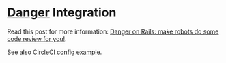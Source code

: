 # [Danger](https://danger.systems/ruby) Integration

Read this post for more information: [Danger on Rails: make robots do some code review for you!](https://dev.to/evilmartians/danger-on-rails-make-robots-do-some-code-review-for-you-5a3h).

See also [CircleCI config example](../circleci/README.md).

